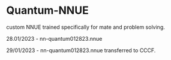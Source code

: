 # Quantum-NNUE
custom NNUE trained specifically for mate and problem solving.

28.01/2023 - nn-quantum012823.nnue

29/01/2023 - nn-quantum012823.nnue transferred to CCCF.
